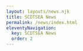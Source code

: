 ```yaml
---
layout: layouts/news.njk
title: SCDTSEA News
permalink: /news/index.html
eleventyNavigation:
  key: SCDTSEA News
  order: 2
---
```

